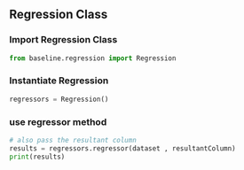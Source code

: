 ## Regression Class
### Import Regression Class
```python
from baseline.regression import Regression
```
### Instantiate Regression
```python
regressors = Regression()
```
### use regressor method
```python
# also pass the resultant column
results = regressors.regressor(dataset , resultantColumn)
print(results)
```